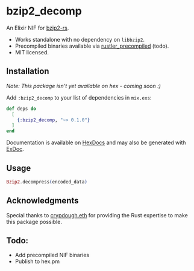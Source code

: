 # bzip2_decomp
An Elixir NIF for [bzip2-rs](https://github.com/paolobarbolini/bzip2-rs).
- Works standalone with no dependency on `libbzip2`.
- Precompiled binaries available via [rustler_precompiled](https://github.com/philss/rustler_precompiled) (todo).
- MIT licensed.

## Installation
*Note: This package isn't yet available on hex - coming soon :)*

Add `:bzip2_decomp` to your list of dependencies in `mix.exs`:

<!-- BEGIN: VERSION -->
```elixir
def deps do
  [
    {:bzip2_decomp, "~> 0.1.0"}
  ]
end
```
<!-- END: VERSION -->

Documentation is available on [HexDocs](https://hexdocs.pm/bzip2_decomp/readme.html) and may also be generated with [ExDoc](https://github.com/elixir-lang/ex_doc).

## Usage
```elixir
Bzip2.decompress(encoded_data)
```

## Acknowledgments
Special thanks to [crypdough.eth](https://github.com/crypdoughdoteth) for providing the Rust expertise to make this package possible.

## Todo:
- Add precompiled NIF binaries
- Publish to hex.pm
